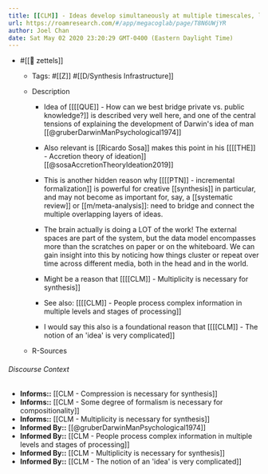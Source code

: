 ```yaml
---
title: [[CLM]] - Ideas develop simultaneously at multiple timescales, levels of granularity, and completeness
url: https://roamresearch.com/#/app/megacoglab/page/T8N6UWjYR
author: Joel Chan
date: Sat May 02 2020 23:20:29 GMT-0400 (Eastern Daylight Time)
---
```


- #[[🌲 zettels]]

    - Tags: #[[Z]] #[[D/Synthesis Infrastructure]]

    - Description

        - Idea of [[[[QUE]] - How can we best bridge private vs. public knowledge?]] is described very well here, and one of the central tensions of explaining the development of Darwin's idea of man [[@gruberDarwinManPsychological1974]]

        - Also relevant is [[Ricardo Sosa]] makes this point in his [[[[THE]] - Accretion theory of ideation]] [[@sosaAccretionTheoryIdeation2019]]

        - This is another hidden reason why [[[[PTN]] - incremental formalization]] is powerful for creative [[synthesis]] in particular, and may not become as important for, say, a [[systematic review]] or [[m/meta-analysis]]: need to bridge and connect the multiple overlapping layers of ideas.

        - The brain actually is doing a LOT of the work! The external spaces are part of the system, but the data model encompasses more than the scratches on paper or on the whiteboard. We can gain insight into this by noticing how things cluster or repeat over time across different media, both in the head and in the world.

        - Might be a reason that [[[[CLM]] - Multiplicity is necessary for synthesis]]

        - See also: [[[[CLM]] - People process complex information in multiple levels and stages of processing]]

        - I would say this also is a foundational reason that [[[[CLM]] - The notion of an 'idea' is very complicated]]

    - R-Sources

###### Discourse Context

- **Informs::** [[CLM - Compression is necessary for synthesis]]
- **Informs::** [[CLM - Some degree of formalism is necessary for compositionality]]
- **Informs::** [[CLM - Multiplicity is necessary for synthesis]]
- **Informed By::** [[@gruberDarwinManPsychological1974]]
- **Informed By::** [[CLM - People process complex information in multiple levels and stages of processing]]
- **Informed By::** [[CLM - Multiplicity is necessary for synthesis]]
- **Informed By::** [[CLM - The notion of an 'idea' is very complicated]]
